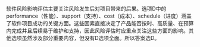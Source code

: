 软件风险影响评估主要关注风险发生后对项目带来的后果。选项D中的performance（性能）、support（支持）、cost（成本）、schedule（进度）涵盖了软件项目成功的关键方面。这些因素直接决定了产品能否按时、高质量、在预算内完成并且后续易于维护和支持，因此风险评估时应重点关注这些方面的影响。其他选项虽然涉及部分重要内容，但没有D选项全面。所以答案选D。